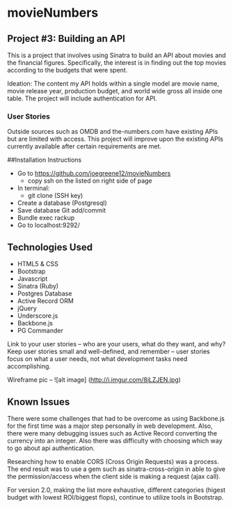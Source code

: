 # movieNumbers
## Project #3: Building an API

This is a project that involves using Sinatra to build an API about movies and the financial figures. Specifically, the interest is in finding out the top movies according to the budgets that were spent.

Ideation: The content my API holds within a single model are movie name, movie release year, production budget, and world wide gross all inside one table.
The project will include authentication for API.

### User Stories
Outside sources such as OMDB and the-numbers.com have existing APIs but are limited with access. This project will improve upon the existing APIs currently available after certain requirements are met.

##Installation Instructions
* Go to https://github.com/joegreene12/movieNumbers
  - copy ssh on the listed on right side of page
* In terminal:
  - git clone (SSH key)
* Create a database (Postgresql)  
* Save database Git add/commit
* Bundle exec rackup
* Go to localhost:9292/


## Technologies Used

* HTML5 & CSS
* Bootstrap
* Javascript
* Sinatra (Ruby)
* Postgres Database
* Active Record ORM
* jQuery
* Underscore.js
* Backbone.js
* PG Commander



Link to your user stories – who are your users, what do they want, and why?
Keep user stories small and well-defined, and remember – user stories focus on what a user needs, not what development tasks need accomplishing.

 Wireframe pic –
![alt image] (http://i.imgur.com/8iLZJEN.jpg)





## Known Issues
There were some challenges that had to be overcome as using Backbone.js for the first time was a major step personally in web development. Also, there were many debugging issues such as Active Record converting the currency into an integer. Also there was difficulty with choosing which way to go about api authentication.

Researching how to enable CORS (Cross Origin Requests) was a process. The end result was to use a gem such as sinatra-cross-origin in able to give the permission/access when the client side is making a request (ajax call).


For version 2.0, making the list more exhaustive, different categories (higest budget with lowest ROI/biggest flops), continue to utilize tools in Bootstrap.
